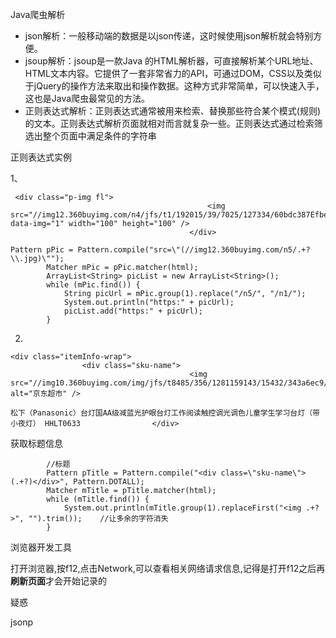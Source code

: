 Java爬虫解析

- json解析：一般移动端的数据是以json传递，这时候使用json解析就会特别方便。
- jsoup解析：jsoup是一款Java 的HTML解析器，可直接解析某个URL地址、HTML文本内容。它提供了一套非常省力的API，可通过DOM，CSS以及类似于jQuery的操作方法来取出和操作数据。这种方式非常简单，可以快速入手，这也是Java爬虫最常见的方法。
- 正则表达式解析：正则表达式通常被用来检索、替换那些符合某个模式(规则)的文本。正则表达式解析页面就相对而言就复杂一些。正则表达式通过检索筛选出整个页面中满足条件的字符串





正则表达式实例

1、

```
 <div class="p-img fl">
                                            <img src="//img12.360buyimg.com/n4/jfs/t1/192015/39/7025/127334/60bdc387Efbeb6f3b/28f97ab06960584f.jpg" data-img="1" width="100" height="100" />
                                        </div>
```



```
Pattern pPic = Pattern.compile("src=\"(//img12.360buyimg.com/n5/.+?\\.jpg)\"");
        Matcher mPic = pPic.matcher(html);
        ArrayList<String> picList = new ArrayList<String>();
        while (mPic.find()) {
            String picUrl = mPic.group(1).replace("/n5/", "/n1/");
            System.out.println("https:" + picUrl);
            picList.add("https:" + picUrl);
        }
```



2.

```
<div class="itemInfo-wrap">
                <div class="sku-name">
                                        <img src="//img10.360buyimg.com/img/jfs/t8485/356/1281159143/15432/343a6ec9/59b73dbaN9c878bcc.png" alt="京东超市" />
                                                                                松下（Panasonic）台灯国AA级减蓝光护眼台灯工作阅读触控调光调色儿童学生学习台灯（带小夜灯） HHLT0633                </div>
```

获取标题信息

```
        //标题
        Pattern pTitle = Pattern.compile("<div class=\"sku-name\">(.+?)</div>", Pattern.DOTALL);
        Matcher mTitle = pTitle.matcher(html);
        while (mTitle.find()) {
            System.out.println(mTitle.group(1).replaceFirst("<img .+?>", "").trim());    //让多余的字符消失
        }
```





浏览器开发工具

打开浏览器,按f12,点击Network,可以查看相关网络请求信息,记得是打开f12之后再**刷新页面**才会开始记录的



疑惑

jsonp